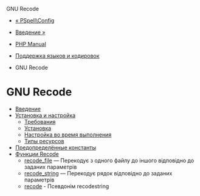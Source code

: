 GNU Recode

-   [« PSpell\\Config](class.pspell-config.html)
    
-   [Введение »](intro.recode.html)
    
-   [PHP Manual](index.html)
    
-   [Поддержка языков и кодировок](refs.international.html)
    
-   GNU Recode
    

# GNU Recode

-   [Введение](intro.recode.html)
-   [Установка и настройка](recode.setup.html)
    -   [Требования](recode.requirements.html)
    -   [Установка](recode.installation.html)
    -   [Настройка во время выполнения](recode.configuration.html)
    -   [Типы ресурсов](recode.resources.html)
-   [Предопределённые константы](recode.constants.html)
-   [Функции Recode](ref.recode.html)
    -   [recode\_file](function.recode-file.html) — Перекодує з одного файлу до іншого відповідно до заданих параметрів
    -   [recode\_string](function.recode-string.html) — Перекодує рядок відповідно до заданих параметрів
    -   [recode](function.recode.html) - Псевдонім recodestring